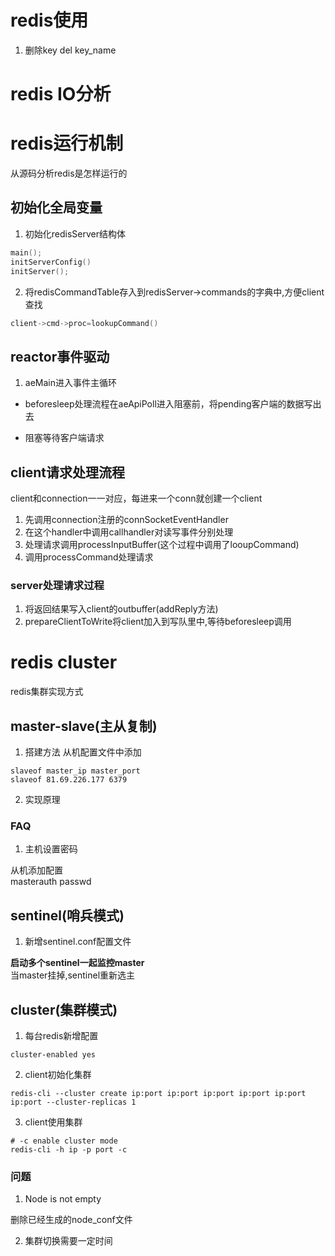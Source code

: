 # redis使用
1. 删除key
del key_name

# redis IO分析

# redis运行机制

从源码分析redis是怎样运行的

## 初始化全局变量
1. 初始化redisServer结构体
```C
main();
initServerConfig()
initServer();
```
2. 将redisCommandTable存入到redisServer->commands的字典中,方便client查找
```C
client->cmd->proc=lookupCommand()
```

## reactor事件驱动

1. aeMain进入事件主循环
* beforesleep处理流程在aeApiPoll进入阻塞前，将pending客户端的数据写出去

* 阻塞等待客户端请求

## client请求处理流程

client和connection一一对应，每进来一个conn就创建一个client

1. 先调用connection注册的connSocketEventHandler
2. 在这个handler中调用callhandler对读写事件分别处理
3. 处理请求调用processInputBuffer(这个过程中调用了looupCommand)
4. 调用processCommand处理请求

### server处理请求过程
1. 将返回结果写入client的outbuffer(addReply方法)
2. prepareClientToWrite将client加入到写队里中,等待beforesleep调用

# redis cluster

redis集群实现方式

## master-slave(主从复制)

1. 搭建方法
从机配置文件中添加
```
slaveof master_ip master_port
slaveof 81.69.226.177 6379
```

2. 实现原理

### FAQ
1. 主机设置密码

从机添加配置 \
masterauth passwd


## sentinel(哨兵模式)
1. 新增sentinel.conf配置文件

**启动多个sentinel一起监控master** \
当master挂掉,sentinel重新选主

## cluster(集群模式)
1. 每台redis新增配置
```config
cluster-enabled yes
```
2. client初始化集群
```shell
redis-cli --cluster create ip:port ip:port ip:port ip:port ip:port ip:port --cluster-replicas 1
```
3. client使用集群
```shell
# -c enable cluster mode
redis-cli -h ip -p port -c
```

### 问题
1. Node is not empty

删除已经生成的node_conf文件

2. 集群切换需要一定时间